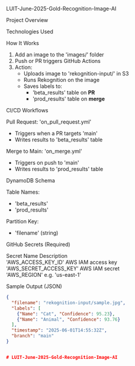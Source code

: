 LUIT-June-2025-Gold-Recognition-Image-AI

Project Overview

Technologies Used

How It Works
1. Add an image to the 'images/' folder
2. Push or PR triggers GitHub Actions
3. Action:
   - Uploads image to 'rekognition-input/' in S3
   - Runs Rekognition on the image
   - Saves labels to:
     - 'beta_results' table on **PR**
     - 'prod_results' table on **merge**

CI/CD Workflows

Pull Request: 'on_pull_request.yml'
- Triggers when a PR targets 'main'
- Writes results to 'beta_results' table

Merge to Main: 'on_merge.yml'
- Triggers on push to 'main'
- Writes results to 'prod_results' table

DynamoDB Schema

Table Names:
- 'beta_results'
- 'prod_results'

Partition Key:
- 'filename' (string)

GitHub Secrets (Required)


Secret Name                   Description                      
'AWS_ACCESS_KEY_ID'           AWS IAM access key               
'AWS_SECRET_ACCESS_KEY'       AWS IAM secret                   
'AWS_REGION'                  e.g. 'us-east-1' 


Sample Output (JSON)
```json
{
  "filename": "rekognition-input/sample.jpg",
  "labels": [
    {"Name": "Cat", "Confidence": 95.23},
    {"Name": "Animal", "Confidence": 93.76}
  ],
  "timestamp": "2025-06-01T14:55:32Z",
  "branch": "main"
}


# LUIT-June-2025-Gold-Recognition-Image-AI
